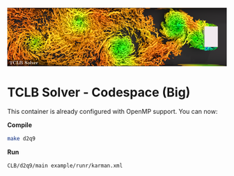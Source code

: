 ![TCLB Solver Header](https://raw.githubusercontent.com/CFD-GO/documents/master/assets/header.png)

TCLB Solver - Codespace (Big)
===

This container is already configured with OpenMP support. You can now:

**Compile**
```bash
make d2q9
```
**Run**
```bash
CLB/d2q9/main example/runr/karman.xml
```
